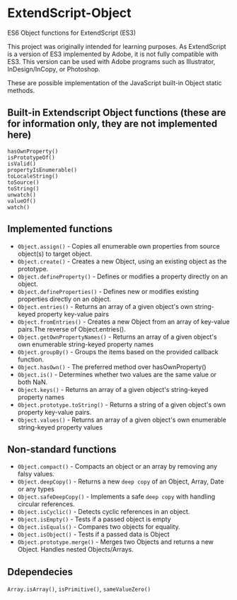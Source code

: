 
# ExtendScript-Object

ES6 Object functions for ExtendScript (ES3)

This project was originally intended for learning purposes.
As ExtendScript is a version of ES3 implemented by Adobe, it is not fully compatible with ES3.
This version can be used with Adobe programs such as Illustrator, InDesign/InCopy, or Photoshop.

These are possible implementation of the JavaScript built-in Object static methods.

## Built-in Extendscript Object functions (these are for information only, they are not implemented here)

  `hasOwnProperty()`  
  `isPrototypeOf()`  
  `isValid()`  
  `propertyIsEnumerable()`  
  `toLocaleString()`  
  `toSource()`  
  `toString()`  
  `unwatch()`  
  `valueOf()`  
  `watch()`  

## Implemented functions
  
* `Object.assign()`             - Copies all enumerable own properties from source object(s) to target object.  
* `Object.create()`             - Creates a new Object, using an existing object as the prototype.
* `Object.defineProperty()`     - Defines or modifies a property directly on an object.  
* `Object.defineProperties()`   - Defines new or modifies existing properties directly on an object.  
* `Object.entries()`            - Returns an array of a given object's own string-keyed property key-value pairs  
* `Object.fromEntries()`        - Creates a new Object from an array of key-value pairs.The reverse of Object.entries().  
* `Object.getOwnPropertyNames()` - Returns an array of a given object's own enumerable string-keyed property names  
* `Object.groupBy()`            - Groups the items based on the provided callback function.  
* `Object.hasOwn()`             - The preferred method over hasOwnProperty()  
* `Object.is()`                 - Determines whether two values are the same value or both NaN.  
* `Object.keys()`               - Returns an array of a given object's string-keyed property names
* `Object.prototype.toString()` - Returns a string of a given object's own property key-value pairs.  
* `Object.values()`             - Returns an array of a given object's own enumerable string-keyed property values

## Non-standard functions

* `Object.compact()`          - Compacts an object or an array by removing any falsy values.
* `Object.deepCopy()`           - Returns a new `deep copy` of an Object, Array, Date or any types
* `Object.safeDeepCopy()`       - Implements a safe `deep copy` with handling circular references.
* `Object.isCyclic()`           - Detects cyclic references in an object.
* `Object.isEmpty()`            - Tests if a passed object is empty
* `Object.isEquals()`           - Compares two objects for equality.
* `Object.isObject()`           - Tests if a passed data is Object
* `Object.prototype.merge()`    - Merges two Objects and returns a new Object. Handles nested Objects/Arrays.

## Ddependecies

`Array.isArray()`, `isPrimitive()`, `sameValueZero()`
